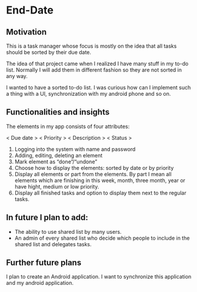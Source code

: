# End-Date

## Motivation

This is a task manager whose focus is mostly on the idea that all tasks should be sorted by their due date.

The idea of that project came when I realized I have many stuff in my to-do list. Normally I will add them in different fashion so they are not sorted in any way.

I wanted to have a sorted to-do list. I was curious how can I implement such a thing with a UI, synchronization with my android phone and so on.


 
## Functionalities and insights

The elements in my app consists of four attributes:

< Due date > < Priority > < Description > < Status >
  
1. Logging into the system with name and password
2. Adding, editing, deleting an element
3. Mark element as “done”/“undone”
4. Choose how to display the elements: sorted by date or by priority
5. Display all elements or part from the elements. By part I mean all elements which are finishing in this week, month, three month, year or have hight, medium or low priority.
6. Display all finished tasks and option to display them next to the regular tasks.

## In future I plan to add:
- The ability to use shared list by many users.
- An admin of every shared list who decide which people to include in the shared list and delegates tasks.

## Further future plans

I plan to create an Android application. I want to synchronize this application and my android application.
